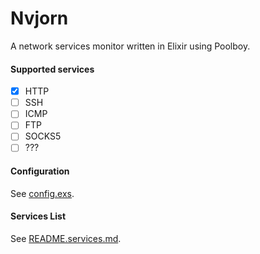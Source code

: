 # Nvjorn

A network services monitor written in Elixir using Poolboy.

#### Supported services

- [x] HTTP
- [ ] SSH
- [ ] ICMP
- [ ] FTP
- [ ] SOCKS5
- [ ] ???

#### Configuration

See [config.exs](config/config.exs).

#### Services List

See [README.services.md](priv/README.services.md).
